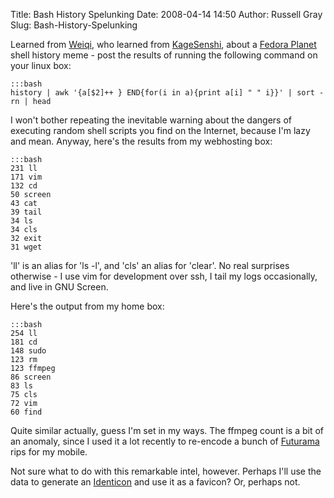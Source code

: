 Title: Bash History Spelunking
Date: 2008-04-14 14:50
Author: Russell Gray
Slug: Bash-History-Spelunking

Learned from [Weiqi][1], who learned from [KageSenshi][2], about a [Fedora
Planet][3] shell history meme - post the results of running the following
command on your linux box:

    :::bash
    history | awk '{a[$2]++ } END{for(i in a){print a[i] " " i}}' | sort -rn | head

I won't bother repeating the inevitable warning about the dangers of
executing random shell scripts you find on the Internet, because I'm
lazy and mean. Anyway, here's the results from my webhosting box:

    :::bash
    231 ll
    171 vim
    132 cd
    50 screen
    43 cat
    39 tail
    34 ls
    34 cls
    32 exit
    31 wget

'll' is an alias for 'ls -l', and 'cls' an alias for 'clear'. No real
surprises otherwise - I use vim for development over ssh, I tail my logs
occasionally, and live in GNU Screen.

Here's the output from my home box:

    :::bash
    254 ll
    181 cd
    148 sudo
    123 rm
    123 ffmpeg
    86 screen
    83 ls
    75 cls
    72 vim
    60 find

Quite similar actually, guess I'm set in my ways. The ffmpeg count is a
bit of an anomaly, since I used it a lot recently to re-encode a bunch
of [Futurama][4] rips for my mobile.

Not sure what to do with this remarkable intel, however. Perhaps I'll
use the data to generate an
[Identicon][5]
and use it as a favicon? Or, perhaps not.


[1]: http://www.weiqigao.com/blog/2008/04/11/whats_in_your_history.html
[2]: http://blog.kagesenshi.org/2008/04/me-me.html
[3]: http://planet.fedoraproject.org/
[4]: http://en.wikipedia.org/wiki/Futurama
[5]: http://www.docuverse.com/blog/donpark/2007/01/19/identicon-explained